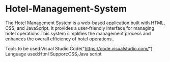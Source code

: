 # Hotel-Management-System
The Hotel Management System is a web-based application built with HTML, CSS, and JavaScript. It provides a user-friendly interface for managing hotel operations.This system simplifies the management process and enhances the overall efficiency of hotel operations..

Tools to be used:Visual Studio Code("https://code.visualstudio.com/")
Language used:Html
Support:CSS,Java script



